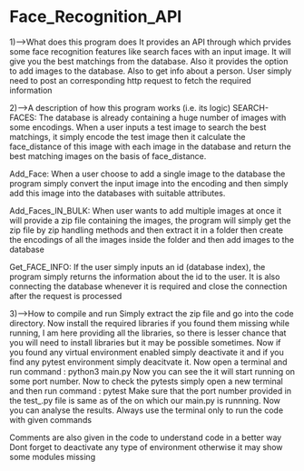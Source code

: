 # Face_Recognition_API

1)-->What does this program does
It provides an API through which prvides some face recognition features like search faces with an input image. It will give you
the best matchings from the database. Also it provides the option to add images to the database. Also to get info about a person.
User simply need to post an corresponding http request to fetch the required information

2)-->A description of how this program works (i.e. its logic)
SEARCH-FACES: The database is already containing a huge number of images with some encodings. When a user inputs a test image to search
the best matchings, it simply encode the test image then it calculate the face_distance of this image with each image in the database and
return the best matching images on the basis of face_distance.

Add_Face: When a user choose to add a single image to the database the program simply convert the input image into the encoding and then simply add this
image into the databases with suitable attributes.

Add_Faces_IN_BULK: When user wants to add multiple images at once it will provide a zip file containing  the images, the program will simply get the zip file
by zip handling methods and then extract it in a folder then create the encodings of all the images inside the folder and then add images to the database

Get_FACE_INFO: If the user simply inputs an id (database index), the program simply returns the information about the id to the user.
It is also connecting the database whenever it is required and close the connection after the request is processed


3)-->How to compile and run 
Simply extract the zip file and go into the code directory. Now install the required libraries if you found them missing while running, I am here providing
all the libraries, so there is lesser chance that you will need to install libraries but it may be possible sometimes. Now if you found any virtual environment
enabled simply deactivate it and if you find any pytest environment simply deacitvate it. Now open a terminal and run command : python3 main.py 
Now you can see the it will start running on some port number. Now to check the pytests simply open a new terminal and then run command : pytest
Make sure that the port number provided in the test_.py file is same as of the on which our main.py is runnning.
Now you can analyse the results. Always use the terminal only to run the code with given commands

Comments are also given in the code to understand code in a better way
Dont forget to deactivate any type of environment otherwise it may show some modules missing
